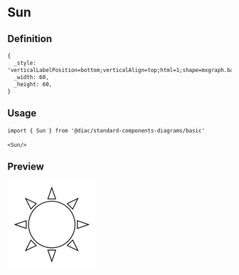 # Sun

## Definition

```
{
  _style: 'verticalLabelPosition=bottom;verticalAlign=top;html=1;shape=mxgraph.basic.sun',
  _width: 60,
  _height: 60,
}
```

## Usage

```
import { Sun } from '@diac/standard-components-diagrams/basic'

<Sun/>
```

## Preview

<img src="./sun.png" width="200"/>
